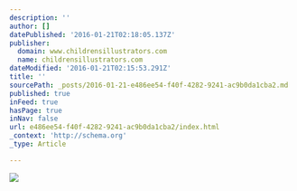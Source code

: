 ```yaml
---
description: ''
author: []
datePublished: '2016-01-21T02:18:05.137Z'
publisher:
  domain: www.childrensillustrators.com
  name: childrensillustrators.com
dateModified: '2016-01-21T02:15:53.291Z'
title: ''
sourcePath: _posts/2016-01-21-e486ee54-f40f-4282-9241-ac9b0da1cba2.md
published: true
inFeed: true
hasPage: true
inNav: false
url: e486ee54-f40f-4282-9241-ac9b0da1cba2/index.html
_context: 'http://schema.org'
_type: Article

---
```

![](http://www.childrensillustrators.com/portfolioIllustrations/82008.jpg)